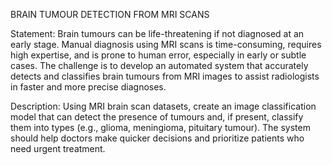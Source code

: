 BRAIN TUMOUR DETECTION FROM MRI SCANS

Statement:
Brain tumours can be life-threatening if not diagnosed at an early stage. Manual diagnosis using MRI scans is time-consuming, requires high expertise, and is prone to human error, especially in early or subtle cases.
The challenge is to develop an automated system that accurately detects and classifies brain tumours from MRI images to assist radiologists in faster and more precise diagnoses.

Description:
Using MRI brain scan datasets, create an image classification model that can detect the presence of tumours and, if present, classify them into types (e.g., glioma, meningioma, pituitary tumour). 
The system should help doctors make quicker decisions and prioritize patients who need urgent treatment.
